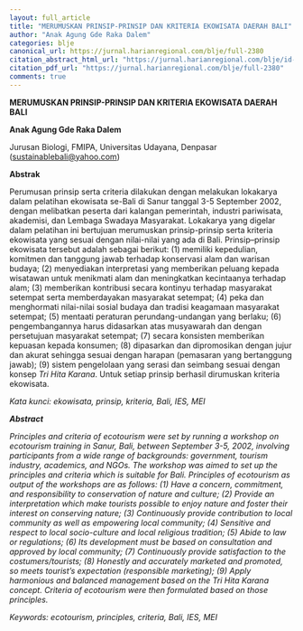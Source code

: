 ```yaml
---
layout: full_article
title: "MERUMUSKAN PRINSIP-PRINSIP DAN KRITERIA EKOWISATA DAERAH BALI"
author: "Anak Agung Gde Raka Dalem"
categories: blje
canonical_url: https://jurnal.harianregional.com/blje/full-2380 
citation_abstract_html_url: "https://jurnal.harianregional.com/blje/id-2380"
citation_pdf_url: "https://jurnal.harianregional.com/blje/full-2380"  
comments: true
---
```


<p><span class="font0" style="font-weight:bold;">MERUMUSKAN PRINSIP-PRINSIP DAN KRITERIA EKOWISATA DAERAH BALI</span></p>
<p><span class="font1" style="font-weight:bold;">Anak Agung Gde Raka Dalem</span></p>
<p><span class="font1">Jurusan Biologi, FMIPA, Universitas Udayana, Denpasar (</span><a href="mailto:sustainablebali@yahoo.com"><span class="font1">sustainablebali@yahoo.com</span></a><span class="font1">)</span></p>
<p><span class="font1" style="font-weight:bold;">Abstrak</span></p>
<p><span class="font1">Perumusan prinsip serta criteria dilakukan dengan melakukan lokakarya dalam pelatihan ekowisata se-Bali di Sanur tanggal 3-5 September 2002, dengan melibatkan peserta dari kalangan pemerintah, industri pariwisata, akademisi, dan Lembaga Swadaya Masyarakat. Lokakarya yang digelar dalam pelatihan ini bertujuan merumuskan prinsip-prinsip serta kriteria ekowisata yang sesuai dengan nilai-nilai yang ada di Bali. Prinsip–prinsip ekowisata tersebut adalah sebagai berikut: (1) memiliki kepedulian, komitmen dan tanggung jawab terhadap konservasi alam dan warisan budaya; (2) menyediakan interpretasi yang memberikan peluang kepada wisatawan untuk menikmati alam dan meningkatkan kecintaanya terhadap alam; (3) memberikan kontribusi secara kontinyu terhadap masyarakat setempat serta memberdayakan masyarakat setempat; (4) peka dan menghormati nilai-nilai sosial budaya dan tradisi keagamaan masyarakat setempat; (5) mentaati peraturan perundang-undangan yang berlaku; (6) pengembangannya harus didasarkan atas musyawarah dan dengan persetujuan masyarakat setempat; (7) secara konsisten memberikan kepuasan kepada konsumen; (8) dipasarkan dan dipromosikan dengan jujur dan akurat sehingga sesuai dengan harapan (pemasaran yang bertanggung jawab); (9) sistem pengelolaan yang serasi dan seimbang sesuai dengan konsep </span><span class="font1" style="font-style:italic;">Tri Hita Karana</span><span class="font1">. Untuk setiap prinsip berhasil dirumuskan kriteria ekowisata.</span></p>
<p><span class="font1" style="font-style:italic;">Kata kunci: ekowisata, prinsip, kriteria, Bali, IES, MEI</span></p>
<p><span class="font0" style="font-weight:bold;font-style:italic;">Abstract</span></p>
<p><span class="font0" style="font-style:italic;">Principles and criteria of ecotourism were set by running a workshop on ecotourism training in Sanur, Bali, between September 3-5, 2002, involving participants from a wide range of backgrounds: government, tourism industry, academics, and NGOs. The workshop was aimed to set up the principles and criteria which is suitable for Bali. Principles of ecotourism as output of the workshops are as follows: (1) Have a concern, commitment, and responsibility to conservation of nature and culture; (2) Provide an interpretation which make tourists possible to enjoy nature and foster their interest on conserving nature; (3) Continuously provide contribution to local community as well as empowering local community; (4) Sensitive and respect to local socio-culture and local religious tradition; (5) Abide to law or regulations; (6) Its development must be based on consultation and approved by local community; (7) Continuously provide satisfaction to the costumers/tourists; (8) Honestly and accurately marketed and promoted, so meets tourist’s expectation (responsible marketing); (9) Apply harmonious and balanced management based on the Tri Hita Karana concept. Criteria of ecotourism were then formulated based on those principles.</span></p>
<p><span class="font0" style="font-style:italic;">Keywords: ecotourism, principles, criteria, Bali, IES, MEI</span></p>